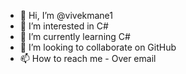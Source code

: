 - 👋 Hi, I’m @vivekmane1
- 👀 I’m interested in C#
- 🌱 I’m currently learning C#
- 💞️ I’m looking to collaborate on GitHub
- 📫 How to reach me - Over email

<!---
vivekmane1/vivekmane1 is a ✨ special ✨ repository because its `README.md` (this file) appears on your GitHub profile.
You can click the Preview link to take a look at your changes.
--->
